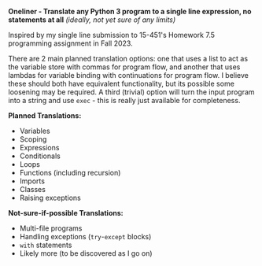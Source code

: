 **Oneliner - Translate any Python 3 program to a single line expression, no statements at all**
*(ideally, not yet sure of any limits)*

Inspired by my single line submission to 15-451's Homework 7.5 programming assignment in Fall 2023.

There are 2 main planned translation options: one that uses a list to act as the variable store with commas for program flow, and another that uses lambdas for variable binding with continuations for program flow. I believe these should both have equivalent functionality, but its possible some loosening may be required. A third (trivial) option will turn the input program into a string and use `exec` - this is really just available for completeness.

**Planned Translations:**
- Variables
- Scoping
- Expressions
- Conditionals
- Loops
- Functions (including recursion)
- Imports
- Classes
- Raising exceptions

**Not-sure-if-possible Translations:**
- Multi-file programs
- Handling exceptions (`try`-`except` blocks)
- `with` statements
- Likely more (to be discovered as I go on)